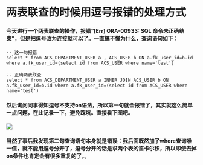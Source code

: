 # 两表联查的时候用逗号报错的处理方式  
#### 今天进行一个两表联查的操作，报错“[Err] ORA-00933: SQL 命令未正确结束”，但是把逗号改为连接就可以了。一直搞不懂为什么，查询语句如下：  
```
-- 这一句报错
select * from ACS_DEPARTMENT_USER a , ACS_USER b ON a.fk_user_id=b.id where a.fk_user_id=(select id from ACS_USER where name='test')
```  
```
-- 正确两表联查
select * from ACS_DEPARTMENT_USER a INNER JOIN ACS_USER b ON a.fk_user_id=b.id where a.fk_user_id=(select id from ACS_USER where name='test')
```
#### 然后询问同事得知逗号不支持on语法，所以第一句就会报错了，其实就这么简单一点问题，在此记录一下，避免踩坑。直接看下图吧。    

![](https://upload-images.jianshu.io/upload_images/17736870-b41a67d2fb0b2c3a.png?imageMogr2/auto-orient/strip%7CimageView2/2/w/1240)
#### 当然了事后我发现第二句查询语句本身就是错误：我后面既然加了where查询唯一值，就不能用逗号分开了，逗号分开的话是求两个表的笛卡尔积，所以即使去掉on条件也肯定会有很多重复的了。。
